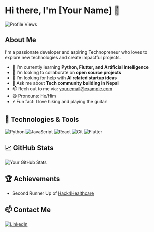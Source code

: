 # Hi there, I'm [Your Name] 👋

![Profile Views](https://komarev.com/ghpvc/?username=Sudip-S&color=blue)

## About Me

I'm a passionate developer and aspiring Technopreneur who loves to explore new technologies and create impactful projects.

- 🌱 I’m currently learning **Python, Flutter, and Artificial Intelligence**
- 👯 I’m looking to collaborate on **open source projects**
- 🤔 I’m looking for help with **AI related startup ideas**
- 💬 Ask me about **Tech community building in Nepal**
- 📫 Rech out to me via: [your.email@example.com](mailto:sudipseth626@gmail.com)
- 😄 Pronouns: He/Him
- ⚡ Fun fact: I love hiking and playing the guitar!

## 🔧 Technologies & Tools

![Python](https://img.shields.io/badge/-Python-333333?style=flat&logo=python)
![JavaScript](https://img.shields.io/badge/-JavaScript-333333?style=flat&logo=javascript)
![React](https://img.shields.io/badge/-React-333333?style=flat&logo=react)
![Git](https://img.shields.io/badge/-Git-333333?style=flat&logo=git)
![Flutter](https://img.shields.io/badge/-Flutter-333333?style=flat&logo=flutter)


## 📈 GitHub Stats

![Your GitHub Stats](https://github-readme-stats.vercel.app/api?username=Sudip-S&show_icons=true&hide_border=true)

## 🏆 Achievements

- Second Runner Up of [Hack4Healthcare](https://ictsamachar.com/news-details/11852/2022-08-01)

## 📫 Contact Me

[![LinkedIn](https://img.shields.io/badge/-LinkedIn-0077B5?style=flat&logo=LinkedIn&logoColor=white)](https://www.linkedin.com/in/sudip-seth/)
